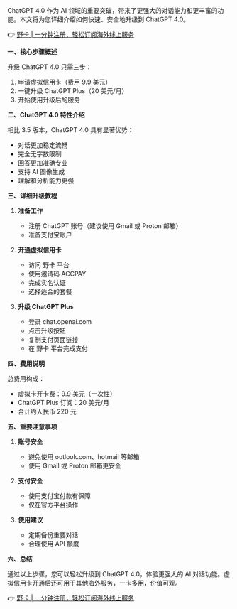 ChatGPT 4.0 作为 AI 领域的重要突破，带来了更强大的对话能力和更丰富的功能。本文将为您详细介绍如何快速、安全地升级到 ChatGPT 4.0。

👉 [野卡 | 一分钟注册，轻松订阅海外线上服务](https://bit.ly/bewildcard)

**一、核心步骤概述**

升级 ChatGPT 4.0 只需三步：
1. 申请虚拟信用卡（费用 9.9 美元）
2. 一键升级 ChatGPT Plus（20 美元/月）
3. 开始使用升级后的服务

**二、ChatGPT 4.0 特性介绍**

相比 3.5 版本，ChatGPT 4.0 具有显著优势：
- 对话更加稳定流畅
- 完全无字数限制
- 回答更加准确专业
- 支持 AI 图像生成
- 理解和分析能力更强

**三、详细升级教程**

1. **准备工作**
   - 注册 ChatGPT 账号（建议使用 Gmail 或 Proton 邮箱）
   - 准备支付宝账户

2. **开通虚拟信用卡**
   - 访问 野卡 平台
   - 使用邀请码 ACCPAY
   - 完成实名认证
   - 选择适合的套餐

3. **升级 ChatGPT Plus**
   - 登录 chat.openai.com
   - 点击升级按钮
   - 复制支付页面链接
   - 在 野卡 平台完成支付

**四、费用说明**

总费用构成：
- 虚拟卡开卡费：9.9 美元（一次性）
- ChatGPT Plus 订阅：20 美元/月
- 合计约人民币 220 元

**五、重要注意事项**

1. **账号安全**
   - 避免使用 outlook.com、hotmail 等邮箱
   - 使用 Gmail 或 Proton 邮箱更安全

2. **支付安全**
   - 使用支付宝付款有保障
   - 仅在官方平台操作

3. **使用建议**
   - 定期备份重要对话
   - 合理使用 API 额度

**六、总结**

通过以上步骤，您可以轻松升级到 ChatGPT 4.0，体验更强大的 AI 对话功能。虚拟信用卡开通后还可用于其他海外服务，一卡多用，价值可观。

👉 [野卡 | 一分钟注册，轻松订阅海外线上服务](https://bit.ly/bewildcard)